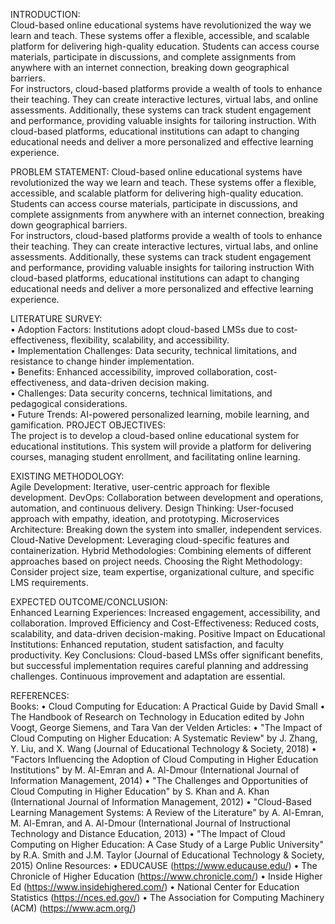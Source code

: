 INTRODUCTION:  
Cloud-based online educational systems have revolutionized the way we learn and teach. These systems offer 
a flexible, accessible, and scalable platform for delivering high-quality education. Students can access course 
materials, participate in discussions, and complete assignments from anywhere with an internet connection, 
breaking down geographical barriers.    
For instructors, cloud-based platforms provide a wealth of tools to enhance their teaching. They can create 
interactive lectures, virtual labs, and online assessments. Additionally, these systems can track student 
engagement and performance, providing valuable insights for tailoring instruction. 
With cloud-based platforms, educational institutions can adapt to changing educational needs and deliver a 
more personalized and effective learning experience. 

PROBLEM STATEMENT: 
Cloud-based online educational systems have revolutionized the way we learn and teach. These systems offer 
a flexible, accessible, and scalable platform for delivering high-quality education. Students can access course 
materials, participate in discussions, and complete assignments from anywhere with an internet connection, breaking 
down geographical barriers.   
For instructors, cloud-based platforms provide a wealth of tools to enhance their teaching. They can create 
interactive lectures, virtual labs, and online assessments. Additionally, these systems can track student engagement 
and performance, providing valuable insights for tailoring instruction 
With cloud-based platforms, educational institutions can adapt to changing educational needs and deliver a 
more personalized and effective learning experience. 

LITERATURE SURVEY:   
• Adoption Factors: Institutions adopt cloud-based LMSs due to cost-effectiveness, flexibility, scalability, and 
accessibility.  
• Implementation Challenges: Data security, technical limitations, and resistance to change hinder 
implementation.  
• Benefits: Enhanced accessibility, improved collaboration, cost-effectiveness, and data-driven decision
making.  
• Challenges: Data security concerns, technical limitations, and pedagogical considerations.  
• Future Trends: AI-powered personalized learning, mobile learning, and gamification. 
PROJECT OBJECTIVES:   
The project is to develop a cloud-based online educational system for educational institutions. This system will 
provide a platform for delivering courses, managing student enrollment, and facilitating online learning. 

EXISTING METHODOLOGY:   
Agile Development: Iterative, user-centric approach for flexible development. 
DevOps: Collaboration between development and operations, automation, and continuous delivery. 
Design Thinking: User-focused approach with empathy, ideation, and prototyping. 
Microservices Architecture: Breaking down the system into smaller, independent services. 
Cloud-Native Development: Leveraging cloud-specific features and containerization. 
Hybrid Methodologies: Combining elements of different approaches based on project needs. 
Choosing the Right Methodology: Consider project size, team expertise, organizational culture, and specific LMS 
requirements. 

EXPECTED OUTCOME/CONCLUSION:   
Enhanced Learning Experiences: Increased engagement, accessibility, and collaboration. 
Improved Efficiency and Cost-Effectiveness: Reduced costs, scalability, and data-driven decision-making. 
Positive Impact on Educational Institutions: Enhanced reputation, student satisfaction, and faculty productivity. 
Key Conclusions: Cloud-based LMSs offer significant benefits, but successful implementation requires careful 
planning and addressing challenges. Continuous improvement and adaptation are essential. 

REFERENCES:   
Books: 
• Cloud Computing for Education: A Practical Guide by David Small 
• The Handbook of Research on Technology in Education edited by John Voogt, George Siemens, and Tara 
Van der Velden 
Articles: 
• "The Impact of Cloud Computing on Higher Education: A Systematic Review" by J. Zhang, Y. Liu, and X. 
Wang (Journal of Educational Technology & Society, 2018) 
• "Factors Influencing the Adoption of Cloud Computing in Higher Education Institutions" by M. Al-Emran 
and A. Al-Dmour (International Journal of Information Management, 2014) 
• "The Challenges and Opportunities of Cloud Computing in Higher Education" by S. Khan and A. Khan 
(International Journal of Information Management, 2012) 
• "Cloud-Based Learning Management Systems: A Review of the Literature" by A. Al-Emran, M. Al-Emran, 
and A. Al-Dmour (International Journal of Instructional Technology and Distance Education, 2013) 
• "The Impact of Cloud Computing on Higher Education: A Case Study of a Large Public University" by R.A. 
Smith and J.M. Taylor (Journal of Educational Technology & Society, 2015) 
Online Resources: 
• EDUCAUSE (<https://www.educause.edu/>) 
• The Chronicle of Higher Education (<https://www.chronicle.com/>) 
• Inside Higher Ed (<https://www.insidehighered.com/>) 
• National Center for Education Statistics (https://nces.ed.gov/) 
• The Association for Computing Machinery (ACM) (https://www.acm.org/)